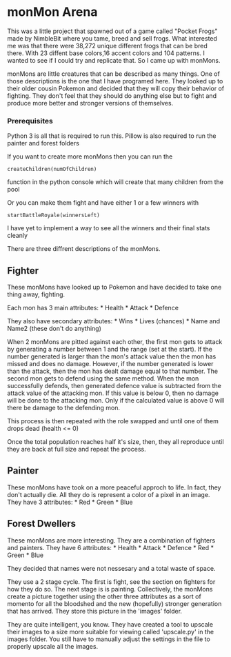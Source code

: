 # monMon Arena

This was a little project that spawned out of a game called 
"Pocket Frogs" made by NimbleBit where you tame, breed and sell 
frogs. What interested me was that there were 38,272 unique different
frogs that can be bred there. With 23 diffent base colors,16 
accent colors and 104 patterns. I wanted to see if I could try 
and replicate that. So I came up with monMons.

monMons are little creatures that can be described as many things.
One of those descriptions is the one that I have programed here.
They looked up to their older cousin Pokemon and decided that
they will copy their behavior of fighting. They don't feel that
they should do anything else but to fight and produce more better
and stronger versions of themselves.

### Prerequisites

Python 3 is all that is required to run this.
Pillow is also required to run the painter and forest folders

If you want to create more monMons then you can run the 
```
createChildren(numOfChildren)
```
function in the python console  which will create that many children 
from the pool

Or you can make them fight and have either 1 or a few winners with
```
startBattleRoyale(winnersLeft)
```
I have yet to implement a way to see all the winners and their final
stats cleanly

There are three diffrent descriptions of the monMons.
## Fighter
These monMons have looked up to Pokemon and have decided to take one
thing away, fighting.

Each mon has 3 main attributes:
    * Health
    * Attack
    * Defence

They also have secondary attributes:
    * Wins
    * Lives (chances)
    * Name and Name2 (these don't do anything)

When 2 monMons are pitted against each other, the first mon gets to
attack by generating a number between 1 and the range (set at the 
start). If the number generated is larger than the mon's attack
value then the mon has missed and does no damage. However, if the 
number generated is lower than the attack, then the mon has dealt 
damage equal to that number. The second mon gets to defend using 
the same method. When the mon successfully defends, then generated
defence value is subtracted from the attack value of the attacking
mon. If this value is below 0, then no damage will be done to the 
attacking mon. Only if the calculated value is above 0 will there be
damage to the defending mon.

This process is then repeated with the role swapped and until one of
them drops dead (health <= 0)

Once the total population reaches half it's size, then, they all
reproduce until they are back at full size and repeat the process.

## Painter
These monMons have took on a more peaceful approch to life. In fact,
they don't actually die. All they do is represent a color of a pixel
in an image. They have 3 attributes:
    * Red
    * Green
    * Blue

## Forest Dwellers
These monMons are more interesting. They are a combination of fighters
and painters. They have 6 attributes:
    * Health
    * Attack
    * Defence
    * Red
    * Green
    * Blue

They decided that names were not nessesary and a total waste of space.

They use a 2 stage cycle. The first is fight, see the section on fighters
for how they do so. The next stage is is painting. Collectively, the 
monMons create a picture together using the other three attributes as a
sort of momento for all the bloodshed and the new (hopefully) stronger
generation that has arrived. They store this picture in the 'images' 
folder.

They are quite intelligent, you know. They have created a tool to upscale
their images to a size more suitable for viewing called 'upscale.py' in the
images folder. You still have to manually adjust the settings in the file to
properly upscale all the images.
